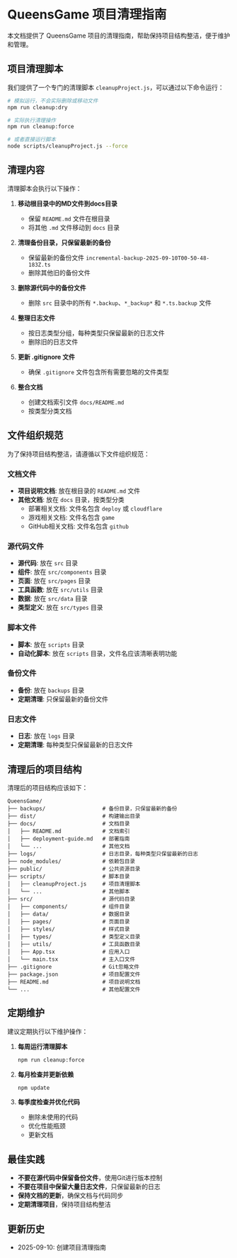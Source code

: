 # QueensGame 项目清理指南

本文档提供了 QueensGame 项目的清理指南，帮助保持项目结构整洁，便于维护和管理。

## 项目清理脚本

我们提供了一个专门的清理脚本 `cleanupProject.js`，可以通过以下命令运行：

```bash
# 模拟运行，不会实际删除或移动文件
npm run cleanup:dry

# 实际执行清理操作
npm run cleanup:force

# 或者直接运行脚本
node scripts/cleanupProject.js --force
```

## 清理内容

清理脚本会执行以下操作：

1. **移动根目录中的MD文件到docs目录**
   - 保留 `README.md` 文件在根目录
   - 将其他 `.md` 文件移动到 `docs` 目录

2. **清理备份目录，只保留最新的备份**
   - 保留最新的备份文件 `incremental-backup-2025-09-10T00-50-48-183Z.ts`
   - 删除其他旧的备份文件

3. **删除源代码中的备份文件**
   - 删除 `src` 目录中的所有 `*.backup`、`*_backup*` 和 `*.ts.backup` 文件

4. **整理日志文件**
   - 按日志类型分组，每种类型只保留最新的日志文件
   - 删除旧的日志文件

5. **更新 .gitignore 文件**
   - 确保 `.gitignore` 文件包含所有需要忽略的文件类型

6. **整合文档**
   - 创建文档索引文件 `docs/README.md`
   - 按类型分类文档

## 文件组织规范

为了保持项目结构整洁，请遵循以下文件组织规范：

### 文档文件

- **项目说明文档**: 放在根目录的 `README.md` 文件
- **其他文档**: 放在 `docs` 目录，按类型分类
  - 部署相关文档: 文件名包含 `deploy` 或 `cloudflare`
  - 游戏相关文档: 文件名包含 `game`
  - GitHub相关文档: 文件名包含 `github`

### 源代码文件

- **源代码**: 放在 `src` 目录
- **组件**: 放在 `src/components` 目录
- **页面**: 放在 `src/pages` 目录
- **工具函数**: 放在 `src/utils` 目录
- **数据**: 放在 `src/data` 目录
- **类型定义**: 放在 `src/types` 目录

### 脚本文件

- **脚本**: 放在 `scripts` 目录
- **自动化脚本**: 放在 `scripts` 目录，文件名应该清晰表明功能

### 备份文件

- **备份**: 放在 `backups` 目录
- **定期清理**: 只保留最新的备份文件

### 日志文件

- **日志**: 放在 `logs` 目录
- **定期清理**: 每种类型只保留最新的日志文件

## 清理后的项目结构

清理后的项目结构应该如下：

```
QueensGame/
├── backups/                  # 备份目录，只保留最新的备份
├── dist/                     # 构建输出目录
├── docs/                     # 文档目录
│   ├── README.md             # 文档索引
│   ├── deployment-guide.md   # 部署指南
│   └── ...                   # 其他文档
├── logs/                     # 日志目录，每种类型只保留最新的日志
├── node_modules/             # 依赖包目录
├── public/                   # 公共资源目录
├── scripts/                  # 脚本目录
│   ├── cleanupProject.js     # 项目清理脚本
│   └── ...                   # 其他脚本
├── src/                      # 源代码目录
│   ├── components/           # 组件目录
│   ├── data/                 # 数据目录
│   ├── pages/                # 页面目录
│   ├── styles/               # 样式目录
│   ├── types/                # 类型定义目录
│   ├── utils/                # 工具函数目录
│   ├── App.tsx               # 应用入口
│   └── main.tsx              # 主入口文件
├── .gitignore                # Git忽略文件
├── package.json              # 项目配置文件
├── README.md                 # 项目说明文档
└── ...                       # 其他配置文件
```

## 定期维护

建议定期执行以下维护操作：

1. **每周运行清理脚本**
   ```bash
   npm run cleanup:force
   ```

2. **每月检查并更新依赖**
   ```bash
   npm update
   ```

3. **每季度检查并优化代码**
   - 删除未使用的代码
   - 优化性能瓶颈
   - 更新文档

## 最佳实践

- **不要在源代码中保留备份文件**，使用Git进行版本控制
- **不要在项目中保留大量日志文件**，只保留最新的日志
- **保持文档的更新**，确保文档与代码同步
- **定期清理项目**，保持项目结构整洁

## 更新历史

- 2025-09-10: 创建项目清理指南 